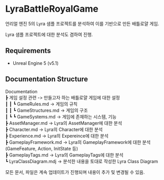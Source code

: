 # LyraBattleRoyalGame

언리얼 엔진 5의 Lyra 샘플 프로젝트를 분석하여 이를 기반으로 만든 배틀로얄 게임.

Lyra 샘플 프로젝트에 대한 분석도 겸하여 진행.

## Requirements

- Unreal Engine 5 (v5.1)

## Documentation Structure

Documentation  
 ┣ 게임 설정 관련                 -> 만들고자 하는 배틀로얄 게임에 대한 설정  
 ┃ ┃ ┗ GameRules.md              -> 게임의 규칙  
 ┃ ┃ ┗ GameStructures.md         -> 게임의 구조  
 ┃ ┗ ┗ GameSystems.md            -> 게임에 존재하는 시스템, 기능  
 ┣ AssetManager.md               -> Lyra의 AssetManager에 대한 분석  
 ┣ Character.md                  -> Lyra의 Character에 대한 분석  
 ┣ Experience.md                 -> Lyra의 Expereince에 대한 분석  
 ┣ GameplayFramework.md          -> Lyra의 GameplayFramework에 대한 분석(GameFeature, Action, InitState 등)  
 ┣ GameplayTags.md               -> Lyra의 GameplayTags에 대한 분석  
 ┗ LyraClassDiagram.mdj          -> 분석한 내용을 토대로 작성한 Lyra Class Diagram  

모든 문서, 파일은 계속 업데이트가 진행되며 내용이 추가 및 변경될 수 있음.
